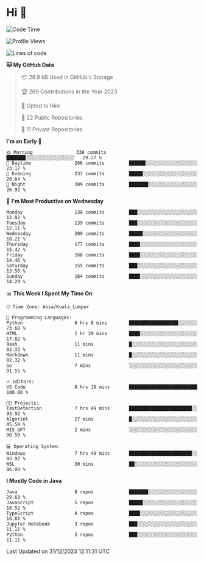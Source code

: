 <h1>Hi 👋</h1>

<!--START_SECTION:waka-->
![Code Time](http://img.shields.io/badge/Code%20Time-457%20hrs%206%20mins-blue)

![Profile Views](http://img.shields.io/badge/Profile%20Views-14-blue)

![Lines of code](https://img.shields.io/badge/From%20Hello%20World%20I%27ve%20Written-1.2%20million%20lines%20of%20code-blue)

**🐱 My GitHub Data** 

> 📦 28.8 kB Used in GitHub's Storage 
 > 
> 🏆 269 Contributions in the Year 2023
 > 
> 💼 Opted to Hire
 > 
> 📜 22 Public Repositories 
 > 
> 🔑 11 Private Repositories 
 > 
**I'm an Early 🐤** 

```text
🌞 Morning                336 commits         ███████░░░░░░░░░░░░░░░░░░   29.27 % 
🌆 Daytime                266 commits         ██████░░░░░░░░░░░░░░░░░░░   23.17 % 
🌃 Evening                237 commits         █████░░░░░░░░░░░░░░░░░░░░   20.64 % 
🌙 Night                  309 commits         ███████░░░░░░░░░░░░░░░░░░   26.92 % 
```
📅 **I'm Most Productive on Wednesday** 

```text
Monday                   138 commits         ███░░░░░░░░░░░░░░░░░░░░░░   12.02 % 
Tuesday                  139 commits         ███░░░░░░░░░░░░░░░░░░░░░░   12.11 % 
Wednesday                209 commits         █████░░░░░░░░░░░░░░░░░░░░   18.21 % 
Thursday                 177 commits         ████░░░░░░░░░░░░░░░░░░░░░   15.42 % 
Friday                   166 commits         ████░░░░░░░░░░░░░░░░░░░░░   14.46 % 
Saturday                 155 commits         ███░░░░░░░░░░░░░░░░░░░░░░   13.50 % 
Sunday                   164 commits         ████░░░░░░░░░░░░░░░░░░░░░   14.29 % 
```


📊 **This Week I Spent My Time On** 

```text
🕑︎ Time Zone: Asia/Kuala_Lumpur

💬 Programming Languages: 
Python                   6 hrs 8 mins        ██████████████████░░░░░░░   73.68 % 
HTML                     1 hr 29 mins        ████░░░░░░░░░░░░░░░░░░░░░   17.82 % 
Bash                     11 mins             █░░░░░░░░░░░░░░░░░░░░░░░░   02.33 % 
Markdown                 11 mins             █░░░░░░░░░░░░░░░░░░░░░░░░   02.32 % 
Go                       7 mins              ░░░░░░░░░░░░░░░░░░░░░░░░░   01.55 % 

🔥 Editors: 
VS Code                  8 hrs 19 mins       █████████████████████████   100.00 % 

🐱‍💻 Projects: 
TaxtDetection            7 hrs 49 mins       ███████████████████████░░   93.92 % 
Algorint                 27 mins             █░░░░░░░░░░░░░░░░░░░░░░░░   05.58 % 
MIS_GPT                  2 mins              ░░░░░░░░░░░░░░░░░░░░░░░░░   00.50 % 

💻 Operating System: 
Windows                  7 hrs 49 mins       ███████████████████████░░   93.92 % 
WSL                      30 mins             ██░░░░░░░░░░░░░░░░░░░░░░░   06.08 % 
```

**I Mostly Code in Java** 

```text
Java                     8 repos             ███████░░░░░░░░░░░░░░░░░░   29.63 % 
JavaScript               5 repos             █████░░░░░░░░░░░░░░░░░░░░   18.52 % 
TypeScript               4 repos             ████░░░░░░░░░░░░░░░░░░░░░   14.81 % 
Jupyter Notebook         3 repos             ███░░░░░░░░░░░░░░░░░░░░░░   11.11 % 
Python                   3 repos             ███░░░░░░░░░░░░░░░░░░░░░░   11.11 % 
```




 Last Updated on 31/12/2023 12:11:31 UTC
<!--END_SECTION:waka-->

